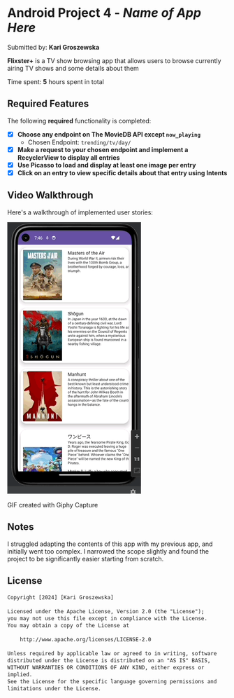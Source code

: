 # Android Project 4 - *Name of App Here*

Submitted by: **Kari Groszewska**

**Flixster+** is a TV show browsing app that allows users to browse currently airing TV shows and some details about them

Time spent: **5** hours spent in total

## Required Features

The following **required** functionality is completed:

- [X] **Choose any endpoint on The MovieDB API except `now_playing`**
  - Chosen Endpoint: `trending/tv/day/`
- [X] **Make a request to your chosen endpoint and implement a RecyclerView to display all entries**
- [X] **Use Picasso to load and display at least one image per entry**
- [X] **Click on an entry to view specific details about that entry using Intents**

## Video Walkthrough

Here's a walkthrough of implemented user stories:

<img src='https://raw.githubusercontent.com/KarolinaGroszewska/AND102-Flixster2/main/Mar-17-2024%2019-46-58.gif' title='Video Walkthrough' width='' alt='Video Walkthrough' />

<!-- Replace this with whatever GIF tool you used! -->
GIF created with Giphy Capture  
<!-- Recommended tools:
[Kap](https://getkap.co/) for macOS
[ScreenToGif](https://www.screentogif.com/) for Windows
[peek](https://github.com/phw/peek) for Linux. -->

## Notes

I struggled adapting the contents of this app with my previous app, and initially went too complex. I narrowed the scope slightly and found the project to be significantly easier starting from scratch.
## License

    Copyright [2024] [Kari Groszewska]

    Licensed under the Apache License, Version 2.0 (the "License");
    you may not use this file except in compliance with the License.
    You may obtain a copy of the License at

        http://www.apache.org/licenses/LICENSE-2.0

    Unless required by applicable law or agreed to in writing, software
    distributed under the License is distributed on an "AS IS" BASIS,
    WITHOUT WARRANTIES OR CONDITIONS OF ANY KIND, either express or implied.
    See the License for the specific language governing permissions and
    limitations under the License.
